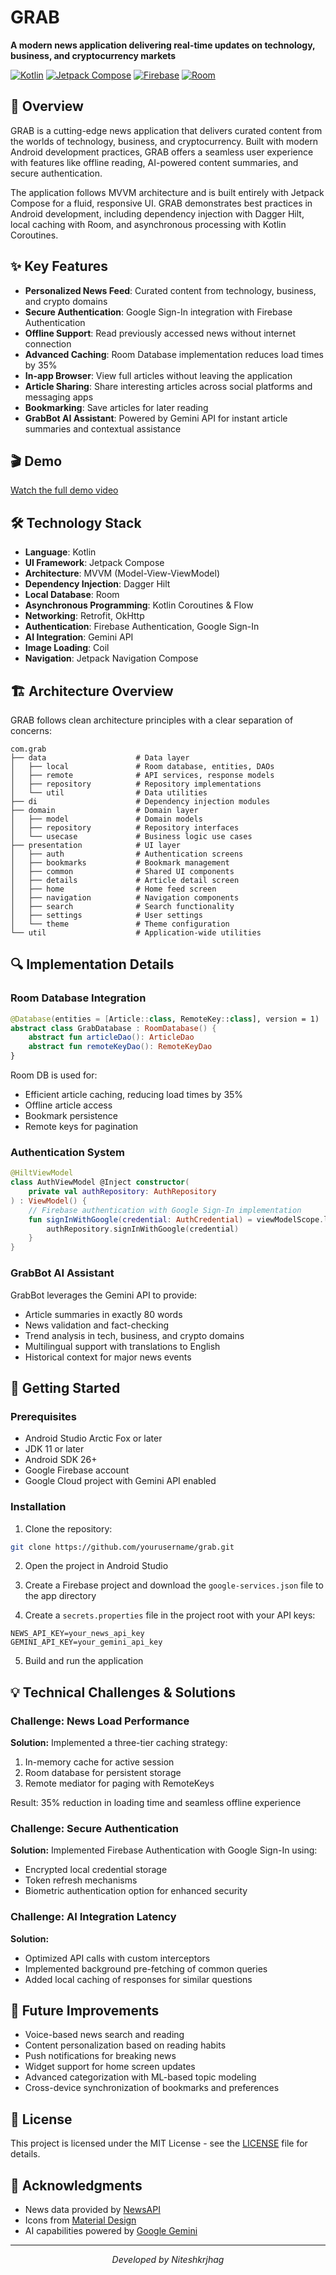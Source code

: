 # GRAB
<p>
<b>A modern news application delivering real-time updates on technology, business, and cryptocurrency markets</b>
</p>

[![Kotlin](https://img.shields.io/badge/Kotlin-1.9.0-blue.svg)](https://kotlinlang.org/)
[![Jetpack Compose](https://img.shields.io/badge/Jetpack%20Compose-Latest-green.svg)](https://developer.android.com/jetpack/compose)
[![Firebase](https://img.shields.io/badge/Firebase-Latest-orange.svg)](https://firebase.google.com/)
[![Room](https://img.shields.io/badge/Room-2.6.1-yellow.svg)](https://developer.android.com/training/data-storage/room)

## 📱 Overview

GRAB is a cutting-edge news application that delivers curated content from the worlds of technology, business, and cryptocurrency. Built with modern Android development practices, GRAB offers a seamless user experience with features like offline reading, AI-powered content summaries, and secure authentication.

The application follows MVVM architecture and is built entirely with Jetpack Compose for a fluid, responsive UI. GRAB demonstrates best practices in Android development, including dependency injection with Dagger Hilt, local caching with Room, and asynchronous processing with Kotlin Coroutines.

## ✨ Key Features

- **Personalized News Feed**: Curated content from technology, business, and crypto domains
- **Secure Authentication**: Google Sign-In integration with Firebase Authentication
- **Offline Support**: Read previously accessed news without internet connection
- **Advanced Caching**: Room Database implementation reduces load times by 35%
- **In-app Browser**: View full articles without leaving the application
- **Article Sharing**: Share interesting articles across social platforms and messaging apps
- **Bookmarking**: Save articles for later reading
- **GrabBot AI Assistant**: Powered by Gemini API for instant article summaries and contextual assistance

## 🎬 Demo

[Watch the full demo video](https://github.com/user-attachments/assets/2f2070fc-114d-4310-abae-bb0ba86dfa3c)

## 🛠️ Technology Stack

- **Language**: Kotlin
- **UI Framework**: Jetpack Compose
- **Architecture**: MVVM (Model-View-ViewModel)
- **Dependency Injection**: Dagger Hilt
- **Local Database**: Room
- **Asynchronous Programming**: Kotlin Coroutines & Flow
- **Networking**: Retrofit, OkHttp
- **Authentication**: Firebase Authentication, Google Sign-In
- **AI Integration**: Gemini API
- **Image Loading**: Coil
- **Navigation**: Jetpack Navigation Compose

## 🏗️ Architecture Overview

GRAB follows clean architecture principles with a clear separation of concerns:

```
com.grab
├── data                    # Data layer
│   ├── local               # Room database, entities, DAOs
│   ├── remote              # API services, response models
│   ├── repository          # Repository implementations
│   └── util                # Data utilities
├── di                      # Dependency injection modules
├── domain                  # Domain layer
│   ├── model               # Domain models
│   ├── repository          # Repository interfaces
│   └── usecase             # Business logic use cases
├── presentation            # UI layer
│   ├── auth                # Authentication screens
│   ├── bookmarks           # Bookmark management
│   ├── common              # Shared UI components
│   ├── details             # Article detail screen
│   ├── home                # Home feed screen
│   ├── navigation          # Navigation components
│   ├── search              # Search functionality
│   ├── settings            # User settings
│   └── theme               # Theme configuration
└── util                    # Application-wide utilities
```

## 🔍 Implementation Details

### Room Database Integration

```kotlin
@Database(entities = [Article::class, RemoteKey::class], version = 1)
abstract class GrabDatabase : RoomDatabase() {
    abstract fun articleDao(): ArticleDao
    abstract fun remoteKeyDao(): RemoteKeyDao
}
```

Room DB is used for:
- Efficient article caching, reducing load times by 35%
- Offline article access
- Bookmark persistence
- Remote keys for pagination

### Authentication System

```kotlin
@HiltViewModel
class AuthViewModel @Inject constructor(
    private val authRepository: AuthRepository
) : ViewModel() {
    // Firebase authentication with Google Sign-In implementation
    fun signInWithGoogle(credential: AuthCredential) = viewModelScope.launch {
        authRepository.signInWithGoogle(credential)
    }
}
```

### GrabBot AI Assistant

GrabBot leverages the Gemini API to provide:
- Article summaries in exactly 80 words
- News validation and fact-checking
- Trend analysis in tech, business, and crypto domains
- Multilingual support with translations to English
- Historical context for major news events

## 🚀 Getting Started

### Prerequisites

- Android Studio Arctic Fox or later
- JDK 11 or later
- Android SDK 26+
- Google Firebase account
- Google Cloud project with Gemini API enabled

### Installation

1. Clone the repository:
```bash
git clone https://github.com/yourusername/grab.git
```

2. Open the project in Android Studio

3. Create a Firebase project and download the `google-services.json` file to the app directory

4. Create a `secrets.properties` file in the project root with your API keys:
```properties
NEWS_API_KEY=your_news_api_key
GEMINI_API_KEY=your_gemini_api_key
```

5. Build and run the application

## 💡 Technical Challenges & Solutions

### Challenge: News Load Performance

**Solution:** Implemented a three-tier caching strategy:
1. In-memory cache for active session
2. Room database for persistent storage
3. Remote mediator for paging with RemoteKeys

Result: 35% reduction in loading time and seamless offline experience

### Challenge: Secure Authentication

**Solution:** Implemented Firebase Authentication with Google Sign-In using:
- Encrypted local credential storage
- Token refresh mechanisms
- Biometric authentication option for enhanced security

### Challenge: AI Integration Latency

**Solution:** 
- Optimized API calls with custom interceptors
- Implemented background pre-fetching of common queries
- Added local caching of responses for similar questions

## 🔮 Future Improvements

- Voice-based news search and reading
- Content personalization based on reading habits
- Push notifications for breaking news
- Widget support for home screen updates
- Advanced categorization with ML-based topic modeling
- Cross-device synchronization of bookmarks and preferences

## 📝 License

This project is licensed under the MIT License - see the [LICENSE](LICENSE) file for details.

## 👥 Acknowledgments

- News data provided by [NewsAPI](https://newsapi.org)
- Icons from [Material Design](https://material.io/design)
- AI capabilities powered by [Google Gemini](https://ai.google.dev)

---

<p align="center">
  <i>Developed by Niteshkrjhag</i>
</p>
